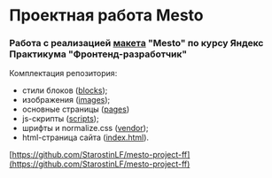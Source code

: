 # Проектная работа Mesto

### Работа с реализацией [макета](https://www.figma.com/file/bjyvbKKJN2naO0ucURl2Z0/JavaScript.-Sprint-5?node-id=0%3A1&mode=dev) "Mesto" по курсу Яндекс Практикума "Фронтенд-разработчик"

Комплектация репозитория:

- cтили блоков ([blocks](https://github.com/StarostinLF/mesto-project-ff/tree/main/blocks));
- изображения ([images](https://github.com/StarostinLF/mesto-project-ff/tree/main/images));
- основные страницы ([pages](https://github.com/StarostinLF/mesto-project-ff/tree/main/pages))
- js-скрипты ([scripts](https://github.com/StarostinLF/mesto-project-ff/tree/main/scripts));
- шрифты и normalize.css ([vendor](https://github.com/StarostinLF/mesto-project-ff/tree/main/vendor));
- html-страница сайта ([index.html](https://github.com/StarostinLF/mesto-project-ff/blob/main/index.html)).

[https://github.com/StarostinLF/mesto-project-ff](https://github.com/StarostinLF/mesto-project-ff)
